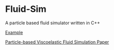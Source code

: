 # Fluid-Sim
A particle based fluid simulator written in C++

[Example](https://www.escapemotions.com/experiments/fluid_water_3/)

[Particle-based Viscoelastic Fluid Simulation Paper](https://www.academia.edu/452554/Particle_Based_Viscoelastic_Fluid_Simulation)
